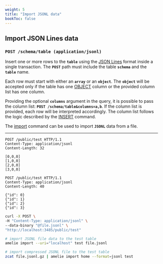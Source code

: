 ```yaml
---
weight: 5
title: "Import JSONL data"
bookToc: false
---
```


## Import JSON Lines data

### **`POST /schema/table (application/jsonl)`**

Insert one or more rows to the **`table`** using the [JSON Lines](https://jsonlines.org/) format inside a single transaction.
The **`POST`** path must include the table **`schema`** and the **`table`** name.

Each row must start with either an **`array`** or an **`object`**. The **`object`** will be accepted only if the
table has one [OBJECT](/docs/sql/types/object) column or the provided column list has one column.

Providing the optional **`columns`** argument in the query, it is possible to pass the column list:
**`POST /schema/table&columns=a,b`**. If the column list is provided, each row will be interpreted accordingly.
The column list follows the logic described by the [INSERT](/docs/sql/dml/insert) command.

The [import](/docs/tutorial/import) command can be used to import **`JSONL`** data from a file.

---

```http
POST /public/test HTTP/1.1
Content-Type: application/jsonl
Content-Length: 32

[0,0,0]
[1,0,0]
[2,0,0]
[3,0,0]
```

```http
POST /public/test HTTP/1.1
Content-Type: application/jsonl
Content-Length: 40

{"id": 0}
{"id": 1}
{"id": 2}
{"id": 3}
```

```sh
curl -X POST \
-H "Content-Type: application/jsonl" \
--data-binary "@file.jsonl" \
"http://localhost:3485/public/test"
```

```sh
# import JSONL file data to the test table
amelie import --uri="localhost" test file.jsonl

# import compressed JSONL file to the test table
zcat file.jsonl.gz | amelie import home --format=jsonl test
```
